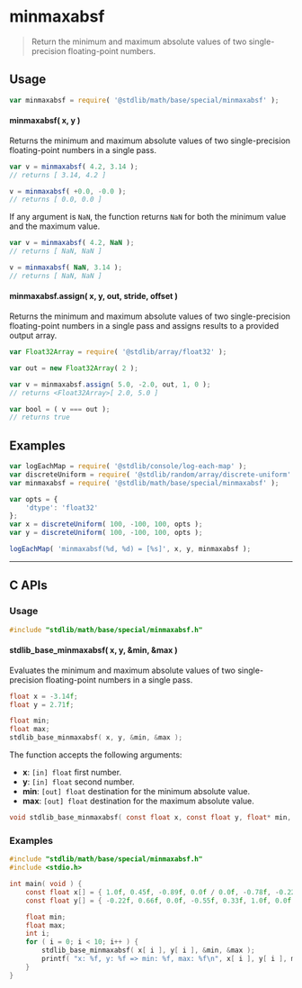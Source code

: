 <!--

@license Apache-2.0

Copyright (c) 2025 The Stdlib Authors.

Licensed under the Apache License, Version 2.0 (the "License");
you may not use this file except in compliance with the License.
You may obtain a copy of the License at

   http://www.apache.org/licenses/LICENSE-2.0

Unless required by applicable law or agreed to in writing, software
distributed under the License is distributed on an "AS IS" BASIS,
WITHOUT WARRANTIES OR CONDITIONS OF ANY KIND, either express or implied.
See the License for the specific language governing permissions and
limitations under the License.

-->

# minmaxabsf

> Return the minimum and maximum absolute values of two single-precision floating-point numbers.

<!-- Section to include introductory text. Make sure to keep an empty line after the intro `section` element and another before the `/section` close. -->

<section class="intro">

</section>

<!-- /.intro -->

<!-- Package usage documentation. -->

<section class="usage">

## Usage

```javascript
var minmaxabsf = require( '@stdlib/math/base/special/minmaxabsf' );
```

#### minmaxabsf( x, y )

Returns the minimum and maximum absolute values of two single-precision floating-point numbers in a single pass.

```javascript
var v = minmaxabsf( 4.2, 3.14 );
// returns [ 3.14, 4.2 ]

v = minmaxabsf( +0.0, -0.0 );
// returns [ 0.0, 0.0 ]
```

If any argument is `NaN`, the function returns `NaN` for both the minimum value and the maximum value.

```javascript
var v = minmaxabsf( 4.2, NaN );
// returns [ NaN, NaN ]

v = minmaxabsf( NaN, 3.14 );
// returns [ NaN, NaN ]
```

#### minmaxabsf.assign( x, y, out, stride, offset )

Returns the minimum and maximum absolute values of two single-precision floating-point numbers in a single pass and assigns results to a provided output array.

```javascript
var Float32Array = require( '@stdlib/array/float32' );

var out = new Float32Array( 2 );

var v = minmaxabsf.assign( 5.0, -2.0, out, 1, 0 );
// returns <Float32Array>[ 2.0, 5.0 ]

var bool = ( v === out );
// returns true
```

</section>

<!-- /.usage -->

<!-- Package usage notes. Make sure to keep an empty line after the `section` element and another before the `/section` close. -->

<section class="notes">

</section>

<!-- /.notes -->

<!-- Package usage examples. -->

<section class="examples">

## Examples

<!-- eslint no-undef: "error" -->

```javascript
var logEachMap = require( '@stdlib/console/log-each-map' );
var discreteUniform = require( '@stdlib/random/array/discrete-uniform' );
var minmaxabsf = require( '@stdlib/math/base/special/minmaxabsf' );

var opts = {
    'dtype': 'float32'
};
var x = discreteUniform( 100, -100, 100, opts );
var y = discreteUniform( 100, -100, 100, opts );

logEachMap( 'minmaxabsf(%d, %d) = [%s]', x, y, minmaxabsf );
```

</section>

<!-- /.examples -->

<!-- C interface documentation. -->

* * *

<section class="c">

## C APIs

<!-- Section to include introductory text. Make sure to keep an empty line after the intro `section` element and another before the `/section` close. -->

<section class="intro">

</section>

<!-- /.intro -->

<!-- C usage documentation. -->

<section class="usage">

### Usage

```c
#include "stdlib/math/base/special/minmaxabsf.h"
```

#### stdlib_base_minmaxabsf( x, y, &min, &max )

Evaluates the minimum and maximum absolute values of two single-precision floating-point numbers in a single pass.

```c
float x = -3.14f;
float y = 2.71f;

float min;
float max;
stdlib_base_minmaxabsf( x, y, &min, &max );
```

The function accepts the following arguments:

-   **x**: `[in] float` first number.
-   **y**: `[in] float` second number.
-   **min**: `[out] float` destination for the minimum absolute value.
-   **max**: `[out] float` destination for the maximum absolute value.

```c
void stdlib_base_minmaxabsf( const float x, const float y, float* min, float* max );
```

</section>

<!-- /.usage -->

<!-- C API usage notes. Make sure to keep an empty line after the `section` element and another before the `/section` close. -->

<section class="notes">

</section>

<!-- /.notes -->

<!-- C API usage examples. -->

<section class="examples">

### Examples

```c
#include "stdlib/math/base/special/minmaxabsf.h"
#include <stdio.h>

int main( void ) {
    const float x[] = { 1.0f, 0.45f, -0.89f, 0.0f / 0.0f, -0.78f, -0.22f, 0.66f, 0.11f, -0.55f, 0.0f };
    const float y[] = { -0.22f, 0.66f, 0.0f, -0.55f, 0.33f, 1.0f, 0.0f / 0.0f, 0.11f, 0.45f, -0.78f };

    float min;
    float max;
    int i;
    for ( i = 0; i < 10; i++ ) {
        stdlib_base_minmaxabsf( x[ i ], y[ i ], &min, &max );
        printf( "x: %f, y: %f => min: %f, max: %f\n", x[ i ], y[ i ], min, max );
    }
}
```

</section>

<!-- /.examples -->

</section>

<!-- /.c -->

<!-- Section to include cited references. If references are included, add a horizontal rule *before* the section. Make sure to keep an empty line after the `section` element and another before the `/section` close. -->

<section class="references">

</section>

<!-- /.references -->

<!-- Section for related `stdlib` packages. Do not manually edit this section, as it is automatically populated. -->

<section class="related">

</section>

<!-- /.related -->

<!-- Section for all links. Make sure to keep an empty line after the `section` element and another before the `/section` close. -->

<section class="links">

<!-- <related-links> -->

<!-- </related-links> -->

</section>

<!-- /.links -->
